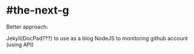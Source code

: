 #the-next-g
==========
Better approach:

Jekyll(DocPad???) to use as a blog
NodeJS to monitoring github account (using API)
